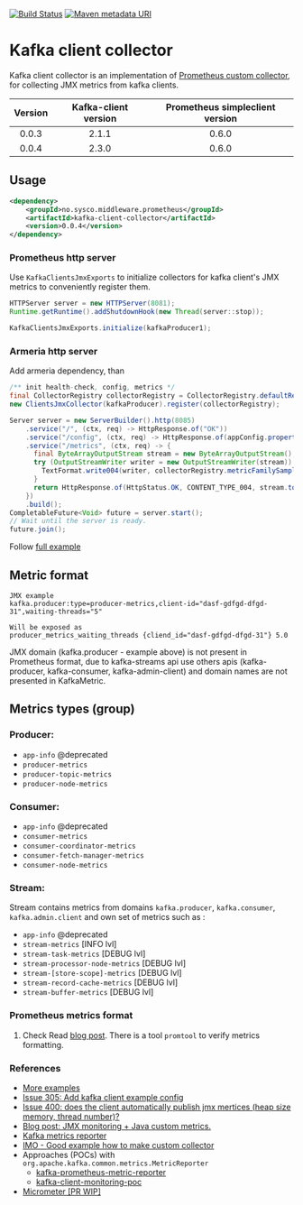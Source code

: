 [![Build Status](https://www.travis-ci.org/sysco-middleware/kafka-client-collector.svg?branch=master)](https://www.travis-ci.org/sysco-middleware/kafka-client-collector)
[![Maven metadata URI](https://img.shields.io/maven-metadata/v/http/central.maven.org/maven2/no/sysco/middleware/prometheus/kafka-client-collector/maven-metadata.xml.svg)](https://repo1.maven.org/maven2/no/sysco/middleware/prometheus/kafka-client-collector)

# Kafka client collector
Kafka client collector is an implementation of [Prometheus custom collector](https://github.com/prometheus/client_java#custom-collectors), 
for collecting JMX metrics from kafka clients.

| Version        | Kafka-client version           | Prometheus simpleclient version |
|:-------------:|:-------------:|:-----:|
| 0.0.3      | 2.1.1 | 0.6.0 |
| 0.0.4      | 2.3.0 | 0.6.0 |
## Usage 
```xml
<dependency>
    <groupId>no.sysco.middleware.prometheus</groupId>
    <artifactId>kafka-client-collector</artifactId>
    <version>0.0.4</version>
</dependency>
```

### Prometheus http server
Use `KafkaClientsJmxExports` to initialize collectors for kafka client's JMX metrics to conveniently register them.
```java
HTTPServer server = new HTTPServer(8081);
Runtime.getRuntime().addShutdownHook(new Thread(server::stop));

KafkaClientsJmxExports.initialize(kafkaProducer1);
```

### Armeria http server
Add armeria dependency, than 
```java
/** init health-check, config, metrics */
final CollectorRegistry collectorRegistry = CollectorRegistry.defaultRegistry;
new ClientsJmxCollector(kafkaProducer).register(collectorRegistry);

Server server = new ServerBuilder().http(8085)
    .service("/", (ctx, req) -> HttpResponse.of("OK"))
    .service("/config", (ctx, req) -> HttpResponse.of(appConfig.properties.toString()))
    .service("/metrics", (ctx, req) -> {
      final ByteArrayOutputStream stream = new ByteArrayOutputStream();
      try (OutputStreamWriter writer = new OutputStreamWriter(stream)) {
        TextFormat.write004(writer, collectorRegistry.metricFamilySamples());
      }
      return HttpResponse.of(HttpStatus.OK, CONTENT_TYPE_004, stream.toByteArray());
    })
    .build();
CompletableFuture<Void> future = server.start();
// Wait until the server is ready.
future.join();
```

Follow [full example](https://github.com/sysco-middleware/kafka-client-collector-examples/blob/master/src/main/java/no/sysco/middleware/prometheus/kafka/armeria/Application.java)
## Metric format
```
JMX example
kafka.producer:type=producer-metrics,client-id="dasf-gdfgd-dfgd-31",waiting-threads="5"

Will be exposed as
producer_metrics_waiting_threads {cliend_id="dasf-gdfgd-dfgd-31"} 5.0
```
JMX domain (kafka.producer - example above) is not present in Prometheus format, due to kafka-streams api 
use others apis (kafka-producer, kafka-consumer, kafka-admin-client) and domain names are not presented in KafkaMetric.

## Metrics types (group) 
### Producer:
* `app-info` @deprecated 
* `producer-metrics` 
* `producer-topic-metrics`  
* `producer-node-metrics`
### Consumer:
* `app-info` @deprecated 
* `consumer-metrics` 
* `consumer-coordinator-metrics`
* `consumer-fetch-manager-metrics` 
* `consumer-node-metrics`
### Stream:
Stream contains metrics from domains `kafka.producer`, `kafka.consumer`, `kafka.admin.client` and own set of metrics
such as :
* `app-info` @deprecated
* `stream-metrics` [INFO lvl]  
* `stream-task-metrics` [DEBUG lvl]
* `stream-processor-node-metrics` [DEBUG lvl]
* `stream-[store-scope]-metrics` [DEBUG lvl]
* `stream-record-cache-metrics` [DEBUG lvl]
* `stream-buffer-metrics` [DEBUG lvl]

### Prometheus metrics format
1. Check 
Read [blog post](https://www.robustperception.io/invalid-is-not-a-valid-start-token-and-other-scrape-errors).
There is a tool `promtool` to verify metrics formatting.
  
### References
- [More examples](https://github.com/sysco-middleware/kafka-client-collector-examples)
- [Issue 305: Add kafka client example config](https://github.com/prometheus/jmx_exporter/pull/305#issuecomment-412851484)
- [Issue 400: does the client automatically publish jmx mertices (heap size memory, thread number)?](https://github.com/prometheus/client_java/issues/400)
- [Blog post: JMX monitoring + Java custom metrics.](https://sysdig.com/blog/jmx-monitoring-custom-metrics/)
- [Kafka metrics reporter](https://github.com/apache/kafka/blob/2.0.0/clients/src/main/java/org/apache/kafka/common/metrics/MetricsReporter.java)
- [IMO - Good example how to make custom collector](https://github.com/joyent/manta-monitor/blob/master/src/main/java/com/joyent/manta/monitor/CustomPrometheusCollector.java)
- Approaches (POCs) with `org.apache.kafka.common.metrics.MetricReporter`
    - [kafka-prometheus-metric-reporter](https://github.com/ripa1993/kafka-prometheus-metric-reporter)
    - [kafka-client-monitoring-poc](https://github.com/sysco-middleware/kafka-client-monitoring-poc)
- [Micrometer [PR WIP]](https://github.com/micrometer-metrics/micrometer/pull/1173/files)
